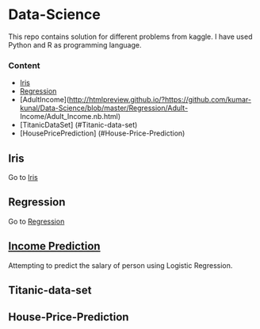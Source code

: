 # Data-Science
This repo contains solution for different problems from kaggle. I have used Python and R as programming language.
### Content
- [Iris](#iris)
- [Regression](#regression)
- [AdultIncome](http://htmlpreview.github.io/?https://github.com/kumar-kunal/Data-Science/blob/master/Regression/Adult-  Income/Adult_Income.nb.html)
- [TitanicDataSet] (#Titanic-data-set)
- [HousePricePrediction] (#House-Price-Prediction)



## Iris
Go to [Iris](http://htmlpreview.github.io/?https://github.com/kumar-kunal/Data-Science/blob/master/Iris/Iris_Notebook.nb.html)
## Regression
Go to [Regression](http://htmlpreview.github.io/?https://github.com/kumar-kunal/Data-Science/blob/master/Regression/regression1/Linear-Regression.nb.html)
## [Income Prediction](http://htmlpreview.github.io/?https://github.com/kumar-kunal/Data-Science/blob/master/Regression/Adult-Income/Adult_Income.nb.html)
Attempting to predict the salary of person using Logistic Regression.

## Titanic-data-set
## House-Price-Prediction
